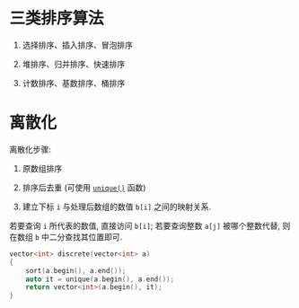 # 三类排序算法

1. 选择排序、插入排序、冒泡排序

2. 堆排序、归并排序、快速排序

3. 计数排序、基数排序、桶排序

# 离散化

离散化步骤:

1. 原数组排序

2. 排序后去重 (可使用 [`unique()`](http://www.cplusplus.com/reference/algorithm/unique/?kw=unique) 函数)

3. 建立下标 `i` 与处理后数组的数值 `b[i]` 之间的映射关系.

若要查询 `i` 所代表的数值, 直接访问 `b[i]`; 若要查询整数 `a[j]` 被哪个整数代替, 则在数组 `b` 中二分查找其位置即可.

```c++
vector<int> discrete(vector<int> a)
{
    sort(a.begin(), a.end());
    auto it = unique(a.begin(), a.end());
    return vector<int>(a.begin(), it);
}
```